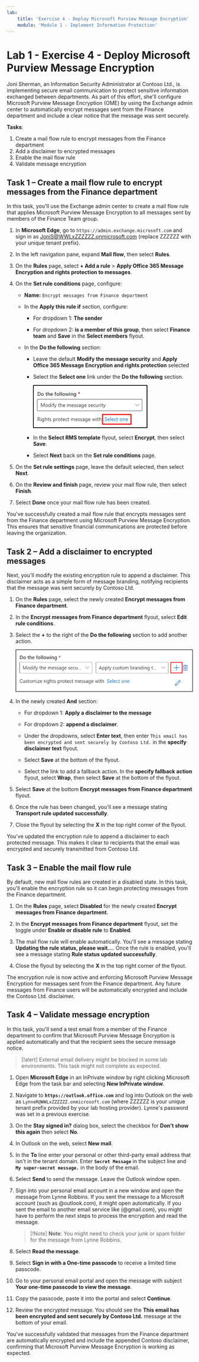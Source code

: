 ```yaml
---
lab:
    title: 'Exercise 4 - Deploy Microsoft Purview Message Encryption'
    module: 'Module 1 - Implement Information Protection'
---
```

<!--

=======
This lab is broken by Exchange provisioning issues on the tenant
=======

# Lab 1 - Exercise 4 - Deploy Microsoft Purview Message Encryption

Joni Sherman, the Information Security Administrator for Contoso Ltd., has been tasked with ensuring secure communication between departments. To support this, she is configuring Microsoft Purview Message Encryption for Contoso, including modifying the default settings and creating a custom branding experience for the finance department.

**Tasks**:

1. Verify Azure RMS functionality
1. Modify default branding template
1. Validate default branding behavior
1. Create custom branding template
1. Validate custom branding behavior

## Task 1 – Verify Azure RMS functionality

In this task, you'll verify the correct Azure RMS functionality of your tenant.

1. You should still be logged into Client 1 VM (SC-401-CL1) as the **SC-401-CL1\admin** account.

1. Open PowerShell by right-clicking the Start button in the taskbar and selecting **Terminal (Admin)**.

1. Run the **Install Module** cmdlet in the terminal window to install the latest **Exchange Online PowerShell** module version:

    ```powershell
    Install-Module ExchangeOnlineManagement
    ```

1. Confirm the Untrusted repository security dialog with **Y** for Yes and press **Enter**.  This process may take some time to complete.

1. Run the **Connect-ExchangeOnline** cmdlet to use the Exchange Online PowerShell module and connect to your tenant:

    ```powershell
    Connect-ExchangeOnline
    ```

1. When the **Sign in** window is displayed, sign in as `JoniS@WWLxZZZZZZ.onmicrosoft.com` (where ZZZZZZ is your unique tenant prefix provided by your lab hosting provider). You will use the password you reset Joni's to in a previous lab.

1. Run the **Get-IRMConfiguration** cmdlet to verify Azure RMS and IRM is activated in your tenant:

    ```powershell
    Get-IRMConfiguration | fl AzureRMSLicensingEnabled
    ```

   The **AzureRMSLicensingEnabled** result should be **True**.

1. Run the **Test-IRMConfiguration** cmdlet to test Azure RMS functionality using Office 365 Message Encryption with **Megan Bowen** as both sender and recipient:

    ```powershell
    Test-IRMConfiguration -Sender MeganB@contoso.com -Recipient MeganB@contoso.com
    ```

    ![IRM validation script result. ](../Media/irm-validation.png)

    Verify all tests are in the status PASS and no errors are shown.

1. Leave the PowerShell window open.

You have successfully installed the Exchange Online PowerShell module, connected to your tenant, and verified the correct functionality of Azure RMS.

## Task 2 – Modify default branding template

There is a requirement in your organization to restrict trust for foreign identity providers, such as Google or Facebook. Because these social IDs are activated by default for accessing messages protected with message encryption, you need to deactivate the use of social IDs for all users in your organization.

1. You should still be logged into your Client 1 VM (SC-401-CL1) as the **SC-401-CL1\admin** account and there should still be an open PowerShell window with Exchange Online connected.

1. Run the **Get-OMEConfiguration** cmdlet to view the default configuration:

    ```powershell
    Get-OMEConfiguration -Identity "OME Configuration" | fl
    ```

   Review the settings and confirm that the SocialIdSignIn property is set to **True**.

    ![Screenshot showing the SocialIdSignIn value set to True. ](../Media/socialidsignin-value-true.png)

1. Run the **Set-OMEConfiguration** cmdlet to restrict the use of social IDs for accessing messages from your tenant protected with OME:

    ```powershell
    Set-OMEConfiguration -Identity "OME Configuration" -SocialIdSignIn:$false
    ```

1. Confirm the warning message for customizing the default template by entering **Y** for Yes then press **Enter**.

1. Run the **Get-OMEConfiguration** cmdlet to check the default configuration again and validate:

    ```powershell
    Get-OMEConfiguration -Identity "OME Configuration" | fl
    ```

    ![Screenshot showing the SocialIdSignIn value set to False. ](../Media/socialidsignin-value-false.png)

   Notice the result should show the SocialIdSignIn is set to **False**. Leave the PowerShell window and client open.

You've successfully disabled social identity providers, helping ensure that encrypted emails from Contoso can only be opened using Microsoft accounts or one-time passcodes—improving control over sensitive message access.

## Task 3 – Validate default branding behavior

You must confirm that no social IDs dialog is displayed for external recipients when receiving a message protected with Office 365 Message Encryption from users of your tenant and they need to use the OTP at any time accessing the encrypted content.

> [!alert] External email delivery might be blocked in some lab environments. This task might not complete as expected.

1. You should still be logged into your Client 1 VM (SC-401-CL1) as the **SC-401-CL1\admin**.

1. Open **Microsoft Edge** in an InPrivate window by right clicking Microsoft Edge from the task bar and selecting **New InPrivate window**.

1. Navigate to **`https://outlook.office.com`** and log into Outlook on the web as `LynneR@WWLxZZZZZZ.onmicrosoft.com` (where ZZZZZZ is your unique tenant prefix provided by your lab hosting provider). Lynne's password was set in a previous exercise.

1. On the **Stay signed in?** dialog box, select the checkbox for **Don't show this again** then select **No**.

1. In Outlook on the web, select **New mail**.

1. In the **To** line enter your personal or other third-party email address that isn't in the tenant domain. Enter **`Secret Message`** in the subject line and **`My super-secret message.`** in the body of the email.

1. From the top pane, select **Options** then **Encrypt** to encrypt the message. Once you've successfully encrypted the message, you should see a notice that says "Encrypt: This message is encrypted. Recipients can't remove encryption."

      ![Screenshot of Encryption settings](../Media/OptionsEncrypt.png)

1. Select **Send** to send the message. Leave the Outlook window open.

1. Sign into your personal email account in a new window and open the message from Lynne Robbins. If you sent this email to a Microsoft account (like @outlook.com) the encryption might be processed automatically, and you'll see the message automatically. If you sent the email to another email service like (@gmail.com), you might have to perform the next steps to process the encryption and read the message.

    > [!Note] **Note**: You might need to check your junk or spam folder for the message from Lynne Robbins.

1. Select **Read the message**.

1. Because social IDs are disabled, you shouldn't see an option to sign in with a third-party account.

1. Select **Sign in with a One-time passcode** to receive a limited time passcode.

1. Go to your personal email portal and open the message with subject **Your one-time passcode to view the message**.

1. Copy the passcode, paste it into the'portal and select **Continue**.

1. Review the encrypted message.

You have successfully tested the modified default'template with deactivated social IDs.

## Task 4 – Create custom branding template

Protected messages sent by your organizations finance department require special branding, including customized introduction and body texts and a Disclaimer link in the footer. The finance messages shall also expire after seven days. In this task, you will create a new custom'configuration and create a transport rule to apply the'configuration to all mail sent from the finance department.

1. You should still be logged into your Client 1 VM (SC-401-CL1) as the **SC-401-CL1\admin**, and there should still be an open PowerShell window with Exchange Online connected.

1. Run the **New-OMEConfiguration** cmdlet to create a new configuration:

    ```powershell
    New-OMEConfiguration -Identity "Finance Department" -ExternalMailExpiryInDays 7
    ```

1. Confirm the warning message for customizing the template with **Y** for Yes and press **Enter**.

1. Run the **Set-OMEConfiguration** cmdlet with the _IntroductionText_ parameter to change the introduction text:

    ```powershell
    Set-OMEConfiguration -Identity "Finance Department" -IntroductionText " from Contoso Ltd. finance department has sent you a secure message."
    ```

1. Confirm the warning message for customizing the template with **Y** for Yes and press **Enter**.

1. Run the **Set-OMEConfiguration** cmdlet with the _EmailText_ parameter to update the body text of the encrypted email:

    ```powershell
    Set-OMEConfiguration -Identity "Finance Department" -EmailText "Encrypted message sent from Contoso Ltd. finance department. Handle the content responsibly."
    ```

1. Confirm the warning message for customizing the template with **Y** for Yes and press **Enter**.

1. Run the **Set-OMEConfiguration** cmdlet with the _PrivacyStatementURL_ parameter to change the disclaimer URL to point to Contoso's privacy statement site:

    ```powershell
    Set-OMEConfiguration -Identity "Finance Department" -PrivacyStatementURL "https://contoso.com/privacystatement.html"
    ```

1. Confirm the warning message for customizing the template with **Y** for Yes and press **Enter**.

1. Run the **New-TransportRule** cmdlet to create a mail flow rule, which applies the custom'template to all messages sent from the finance team. This process might take a few seconds to complete.

    ```powershell
    New-TransportRule -Name "Encrypt all mails from Finance team" -FromScope InOrganization -FromMemberOf "Finance Team" -ApplyRightsProtectionCustomizationTemplate "Finance Department" -ApplyRightsProtectionTemplate Encrypt
    ```

1. Run the **Get-OMEConfiguration** cmdlet to verify changes.

    ```powershell
    Get-OMEConfiguration -Identity "Finance Department" | Format-List
    ```

1. Close the PowerShell window after reviewing the results

You've configured a transport rule that ensures emails from the finance department are encrypted and branded consistently, reinforcing Contoso's messaging and security standards.

## Task 5 – Validate custom branding behavior

To validate the new custom configuration, you need to use the account of Lynne Robbins again, who is a member of the finance team.

> [!alert] External email restrictions might prevent this message from being received. Branding might not appear as expected.

1. Go back to **Microsoft Edge**  with the InPrivate Outlook on the web window where you should still be logged in as **Lynne Robbins**.

1. Select **New mail** from the upper left side part of Outlook on the web.

1. In the **To** line enter your personal or other third-party email address that isn't in the tenant domain. Enter **`Finance Report`** in the subject line and enter **`Secret finance information.`** in the body of the email.

1. Select **Send** to send the message, then close the InPrivate window where you're logged in as Lynne.

1. Sign into your personal email account and open the message from Lynne Robbins.

1. You should see a message from Lynne Robbins that looks like the image below.  Select **Read the message**.

    ![Sample encrypted email from Lynne Robbins. ](../Media/EncryptedEmail.png)

1. In the customized configuration, both authentication options are available, indicating that social ID sign-in is enabled. Select **Sign in with a One-time passcode** to receive a limited time passcode.

1. Go to your personal email portal and open the message with subject **Your one-time passcode to view the message**.

1. Copy the passcode, paste it into the portal and select **Continue**.

1. Review the encrypted message with custom branding. Close the window with your email account open.

You have successfully tested the new customized template.

-->

# Lab 1 - Exercise 4 - Deploy Microsoft Purview Message Encryption

Joni Sherman, an Information Security Administrator at Contoso Ltd., is implementing secure email communication to protect sensitive information exchanged between departments. As part of this effort, she'll configure Microsoft Purview Message Encryption (OME) by using the Exchange admin center to automatically encrypt messages sent from the Finance department and include a clear notice that the message was sent securely.

**Tasks**:

1. Create a mail flow rule to encrypt messages from the Finance department
1. Add a disclaimer to encrypted messages
1. Enable the mail flow rule  
1. Validate message encryption

## Task 1 – Create a mail flow rule to encrypt messages from the Finance department

In this task, you'll use the Exchange admin center to create a mail flow rule that applies Microsoft Purview Message Encryption to all messages sent by members of the Finance Team group.

1. In **Microsoft Edge**, go to `https://admin.exchange.microsoft.com` and sign in as JoniS@WWLxZZZZZZ.onmicrosoft.com (replace ZZZZZZ with your unique tenant prefix).

1. In the left navigation pane, expand **Mail flow**, then select **Rules**.

1. On the **Rules** page, select **+ Add a rule** > **Apply Office 365 Message Encryption and rights protection to messages**.

1. On the **Set rule conditions** page, configure:

   - **Name:** `Encrypt messages from Finance department`

   - In the **Apply this rule if** section, configure:

      - For dropdown 1: **The sender**

      - For dropdown 2: **is a member of this group**, then select **Finance team** and **Save** in the **Select members** flyout.

   - In the **Do the following** section:

     - Leave the default **Modify the message security** and **Apply Office 365 Message Encryption and rights protection** selected

     - Select the **Select one** link under the **Do the following** section.

       ![Screenshot showing where to select Select one in the Exchange Admin Center.](../Media/rights-protect-message-options.png)

     - In the **Select RMS template** flyout, select **Encrypt**, then select **Save**.

     - Select **Next** back on the **Set rule conditions** page.

1. On the **Set rule settings** page, leave the default selected, then select **Next**.

1. On the **Review and finish** page, review your mail flow rule, then select **Finish**.

1. Select **Done** once your mail flow rule has been created.

You've successfully created a mail flow rule that encrypts messages sent from the Finance department using Microsoft Purview Message Encryption. This ensures that sensitive financial communications are protected before leaving the organization.

## Task 2 – Add a disclaimer to encrypted messages

Next, you'll modify the existing encryption rule to append a disclaimer. This disclaimer acts as a simple form of message branding, notifying recipients that the message was sent securely by Contoso Ltd.

1. On the **Rules** page, select the newly created **Encrypt messages from Finance department**.

1. In the **Encrypt messages from Finance department** flyout, select **Edit rule conditions**.

1. Select the **+** to the right of the **Do the following** section to add another action.

   ![Screenshot showing where the plus (+) is to add another mail flow action.](../Media/add-mail-flow-condition.png)

1. In the newly created **And** section:

   - For dropdown 1: **Apply a disclaimer to the message**

   - For dropdown 2: **append a disclaimer**.

   - Under the dropdowns, select **Enter text**, then enter `This email has been encrypted and sent securely by Contoso Ltd.` in the **specify disclaimer text** flyout.

   - Select **Save** at the bottom of the flyout.

   - Select the link to add a fallback action. In the **specify fallback action** flyout, select **Wrap**, then select **Save** at the bottom of the flyout.

1. Select **Save** at the bottom **Encrypt messages from Finance department** flyout.

1. Once the rule has been changed, you'll see a message stating **Transport rule updated successfully**.

1. Close the flyout by selecting the **X** in the top right corner of the flyout.

You've updated the encryption rule to append a disclaimer to each protected message. This makes it clear to recipients that the email was encrypted and securely transmitted from Contoso Ltd.

## Task 3 – Enable the mail flow rule

By default, new mail flow rules are created in a disabled state. In this task, you'll enable the encryption rule so it can begin protecting messages from the Finance department.

1. On the **Rules** page, select **Disabled** for the newly created **Encrypt messages from Finance department**.

1. In the **Encrypt messages from Finance department** flyout, set the toggle under **Enable or disable rule** to **Enabled**.

1. The mail flow rule will enable automatically. You'll see a message stating **Updating the rule status, please wait...**. Once the rule is enabled, you'll see a message stating **Rule status updated successfully**.

1. Close the flyout by selecting the **X** in the top right corner of the flyout.

The encryption rule is now active and enforcing Microsoft Purview Message Encryption for messages sent from the Finance department. Any future messages from Finance users will be automatically encrypted and include the Contoso Ltd. disclaimer.

## Task 4 – Validate message encryption

In this task, you'll send a test email from a member of the Finance department to confirm that Microsoft Purview Message Encryption is applied automatically and that the recipient sees the secure message notice.

> [!alert] External email delivery might be blocked in some lab environments. This task might not complete as expected.

1. Open **Microsoft Edge** in an InPrivate window by right clicking Microsoft Edge from the task bar and selecting **New InPrivate window**.

1. Navigate to **`https://outlook.office.com`** and log into Outlook on the web as `LynneR@WWLxZZZZZZ.onmicrosoft.com` (where ZZZZZZ is your unique tenant prefix provided by your lab hosting provider). Lynne's password was set in a previous exercise.

1. On the **Stay signed in?** dialog box, select the checkbox for **Don't show this again** then select **No**.

1. In Outlook on the web, select **New mail**.

1. In the **To** line enter your personal or other third-party email address that isn't in the tenant domain. Enter **`Secret Message`** in the subject line and **`My super-secret message.`** in the body of the email.

1. Select **Send** to send the message. Leave the Outlook window open.

1. Sign into your personal email account in a new window and open the message from Lynne Robbins. If you sent the message to a Microsoft account (such as @outlook.com), it might open automatically. If you sent the email to another email service like (@gmail.com), you might have to perform the next steps to process the encryption and read the message.

    > [!Note] **Note**: You might need to check your junk or spam folder for the message from Lynne Robbins.

1. Select **Read the message**.

1. Select **Sign in with a One-time passcode** to receive a limited time passcode.

1. Go to your personal email portal and open the message with subject **Your one-time passcode to view the message**.

1. Copy the passcode, paste it into the portal and select **Continue**.

1. Review the encrypted message. You should see the **This email has been encrypted and sent securely by Contoso Ltd.** message at the bottom of your email.

You've successfully validated that messages from the Finance department are automatically encrypted and include the appended Contoso disclaimer, confirming that Microsoft Purview Message Encryption is working as expected.
